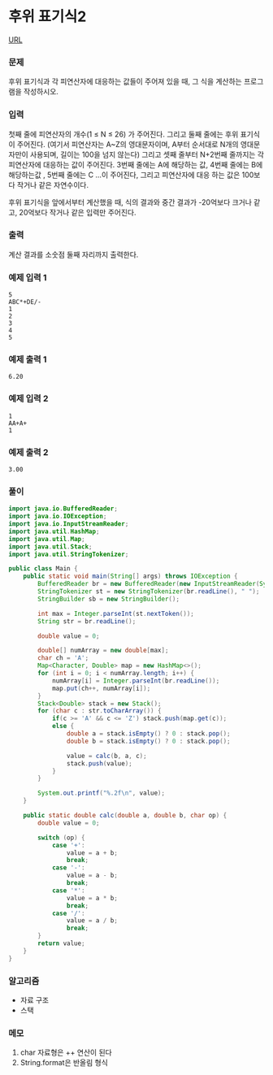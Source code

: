 후위 표기식2
=============
[URL](https://www.acmicpc.net/problem/1935)

### 문제
후위 표기식과 각 피연산자에 대응하는 값들이 주어져 있을 때, 그 식을 계산하는 프로그램을 작성하시오.

### 입력
첫째 줄에 피연산자의 개수(1 ≤ N ≤ 26) 가 주어진다. 그리고 둘째 줄에는 후위 표기식이 주어진다. (여기서 피연산자는 A~Z의 영대문자이며, A부터 순서대로 N개의 영대문자만이 사용되며, 길이는 100을 넘지 않는다) 그리고 셋째 줄부터 N+2번째 줄까지는 각 피연산자에 대응하는 값이 주어진다. 3번째 줄에는 A에 해당하는 값, 4번째 줄에는 B에 해당하는값 , 5번째 줄에는 C ...이 주어진다, 그리고 피연산자에 대응 하는 값은 100보다 작거나 같은 자연수이다.

후위 표기식을 앞에서부터 계산했을 때, 식의 결과와 중간 결과가 -20억보다 크거나 같고, 20억보다 작거나 같은 입력만 주어진다.

### 출력
계산 결과를 소숫점 둘째 자리까지 출력한다.

### 예제 입력 1
```
5
ABC*+DE/-
1
2
3
4
5
```

### 예제 출력 1
```
6.20
```

### 예제 입력 2
```
1
AA+A+
1
```

### 예제 출력 2
```
3.00
```

### 풀이
```java
import java.io.BufferedReader;
import java.io.IOException;
import java.io.InputStreamReader;
import java.util.HashMap;
import java.util.Map;
import java.util.Stack;
import java.util.StringTokenizer;

public class Main {
    public static void main(String[] args) throws IOException {
        BufferedReader br = new BufferedReader(new InputStreamReader(System.in));
        StringTokenizer st = new StringTokenizer(br.readLine(), " ");
        StringBuilder sb = new StringBuilder();

        int max = Integer.parseInt(st.nextToken());
        String str = br.readLine();

        double value = 0;

        double[] numArray = new double[max];
        char ch = 'A';
        Map<Character, Double> map = new HashMap<>();
        for (int i = 0; i < numArray.length; i++) {
            numArray[i] = Integer.parseInt(br.readLine());
            map.put(ch++, numArray[i]);
        }
        Stack<Double> stack = new Stack();
        for (char c : str.toCharArray()) {
            if(c >= 'A' && c <= 'Z') stack.push(map.get(c));
            else {
                double a = stack.isEmpty() ? 0 : stack.pop();
                double b = stack.isEmpty() ? 0 : stack.pop();

                value = calc(b, a, c);
                stack.push(value);
            }
        }

        System.out.printf("%.2f\n", value);
    }

    public static double calc(double a, double b, char op) {
        double value = 0;

        switch (op) {
            case '+':
                value = a + b;
                break;
            case '-':
                value = a - b;
                break;
            case '*':
                value = a * b;
                break;
            case '/':
                value = a / b;
                break;
        }
        return value;
    }
}
```

### 알고리즘
- 자료 구조
- 스택

### 메모
1. char 자료형은 ++ 연산이 된다
2. String.format은 반올림 형식
